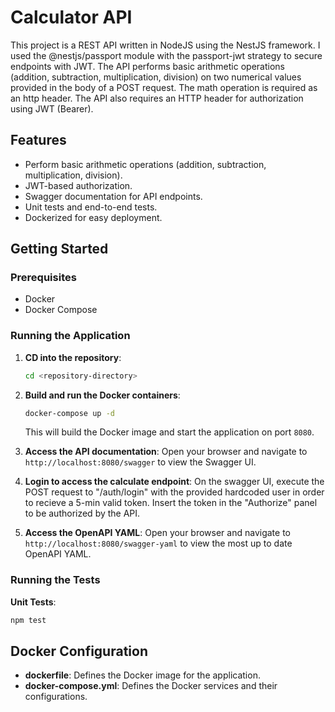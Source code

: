 # Calculator API

This project is a REST API written in NodeJS using the NestJS framework. I used the @nestjs/passport module with the passport-jwt strategy to secure endpoints with JWT. The API performs basic arithmetic operations (addition, subtraction, multiplication, division) on two numerical values provided in the body of a POST request. The math operation is required as an http header. The API also requires an HTTP header for authorization using JWT (Bearer).

## Features

- Perform basic arithmetic operations (addition, subtraction, multiplication, division).
- JWT-based authorization.
- Swagger documentation for API endpoints.
- Unit tests and end-to-end tests.
- Dockerized for easy deployment.

## Getting Started

### Prerequisites

- Docker
- Docker Compose

### Running the Application

1. **CD into the repository**:

   ```sh
   cd <repository-directory>
   ```

2. **Build and run the Docker containers**:

   ```sh
   docker-compose up -d
   ```

   This will build the Docker image and start the application on port `8080`.

3. **Access the API documentation**:
   Open your browser and navigate to `http://localhost:8080/swagger` to view the Swagger UI.

4. **Login to access the calculate endpoint**:
   On the swagger UI, execute the POST request to "/auth/login" with the provided hardcoded user in order to recieve a 5-min valid token. Insert the token in the "Authorize" panel to be authorized by the API.

5. **Access the OpenAPI YAML**:
   Open your browser and navigate to `http://localhost:8080/swagger-yaml` to view the most up to date OpenAPI YAML.

### Running the Tests

**Unit Tests**:

```sh
npm test
```

## Docker Configuration

- **dockerfile**: Defines the Docker image for the application.
- **docker-compose.yml**: Defines the Docker services and their configurations.
